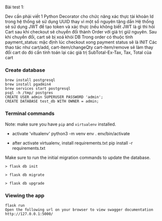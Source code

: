 Bài test 1:

Dev cần phải viết 1 Python Decorator cho chức năng xác thực tài khoản
Id trong hệ thống sẽ sử dụng UUID thay vì một số nguyên tăng dần
Hệ thống sẽ sử dụng JWT để tạo token và xác thực (nếu không biết JWT là gì thì hỏi
Cart sau khi checkout sẽ chuyển đổi thành Order với giá trị giữ nguyên. Sau khi chuyển đổi, cart sẽ bị xoá khỏi DB
Trong order có thuộc tính payment_status: mặc định lúc checkout xong payment status sẽ là INIT
Các thao tác như cart/add, cart-item/changeQty cart-item/remove sẽ làm thay đổi cart do đó cần tính toán lại các giá trị SubTotal-Ex-Tax, Tax, Total của cart



### Create database
    brew install postgresql 
    brew install pgadmin4
    brew services start postgresql
    psql -h /tmp/ postgres
    CREATE USER admin SUPERUSER PASSWORD 'admin';
    CREATE DATABASE test_db WITH OWNER = admin;


### Terminal commands
Note: make sure you have `pip` and `virtualenv` installed.

 - activate 'vitualenv' 
    python3 -m venv env
    . env/bin/activate

 - after activate virtualenv, install requirements.txt
    pip install -r requirements.txt

    
Make sure to run the initial migration commands to update the database.
    
    > flask db init

    > flask db migrate

    > flask db upgrade

### Viewing the app ###
    flask run
    Open the following url on your browser to view swagger documentation
    http://127.0.0.1:5000/


